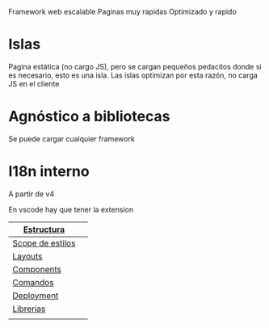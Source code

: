 Framework web escalable
Paginas muy rapidas
Optimizado y rapido
# Islas
Pagina estática (no cargo JS), pero se cargan pequeños pedacitos donde si es necesario, esto es una isla.
Las islas optimizan por esta razón, no carga JS en el cliente
# Agnóstico a bibliotecas
Se puede cargar cualquier framework
# I18n interno
A partir de v4

En vscode hay que tener la extension

| [Estructura](markdown/Estructura.md)       |     |
| ------------------------------------------ | --- |
| [Scope de estilos](markdown/Scope%20de%20estilos.md) |     |
| [Layouts](markdown/Layouts.md)             |     |
| [Components](markdown/Components.md)       |     |
| [Comandos](markdown/Comandos.md)           |     |
| [Deployment](markdown/Deployment.md)       |     |
| [Librerias](markdown/librerias.md)         |     |
|                                            |     |
